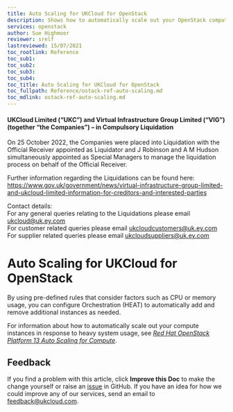```yaml
---
title: Auto Scaling for UKCloud for OpenStack
description: Shows how to automatically scale out your OpenStack compute instances in response to system usage
services: openstack
author: Sue Highmoor
reviewer: srelf
lastreviewed: 15/07/2021
toc_rootlink: Reference
toc_sub1:
toc_sub2:
toc_sub3:
toc_sub4:
toc_title: Auto Scaling for UKCloud for OpenStack
toc_fullpath: Reference/ostack-ref-auto-scaling.md
toc_mdlink: ostack-ref-auto-scaling.md
---
```


#### UKCloud Limited (“UKC”) and Virtual Infrastructure Group Limited (“VIG”) (together “the Companies”) – in Compulsory Liquidation

On 25 October 2022, the Companies were placed into Liquidation with the Official Receiver appointed as Liquidator and J Robinson and A M Hudson simultaneously appointed as Special Managers to manage the liquidation process on behalf of the Official Receiver.

Further information regarding the Liquidations can be found here: <https://www.gov.uk/government/news/virtual-infrastructure-group-limited-and-ukcloud-limited-information-for-creditors-and-interested-parties>

Contact details:<br>
For any general queries relating to the Liquidations please email <ukcloud@uk.ey.com><br>
For customer related queries please email <ukcloudcustomers@uk.ey.com><br>
For supplier related queries please email <ukcloudsuppliers@uk.ey.com>

# Auto Scaling for UKCloud for OpenStack

By using pre-defined rules that consider factors such as CPU or memory usage, you can configure Orchestration (HEAT) to automatically add and remove additional instances as needed.

For information about how to automatically scale out your compute instances in response to heavy system usage, see [*Red Hat OpenStack Platform 13 Auto Scaling for Compute*](https://access.redhat.com/documentation/en-us/red_hat_openstack_platform/13/html/auto_scaling_for_instances/index).

## Feedback

If you find a problem with this article, click **Improve this Doc** to make the change yourself or raise an [issue](https://github.com/UKCloud/documentation/issues) in GitHub. If you have an idea for how we could improve any of our services, send an email to <feedback@ukcloud.com>.

